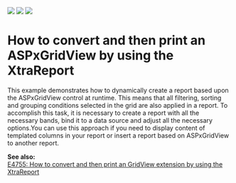 <!-- default badges list -->
![](https://img.shields.io/endpoint?url=https://codecentral.devexpress.com/api/v1/VersionRange/128538561/15.1.3%2B)
[![](https://img.shields.io/badge/Open_in_DevExpress_Support_Center-FF7200?style=flat-square&logo=DevExpress&logoColor=white)](https://supportcenter.devexpress.com/ticket/details/E4476)
[![](https://img.shields.io/badge/📖_How_to_use_DevExpress_Examples-e9f6fc?style=flat-square)](https://docs.devexpress.com/GeneralInformation/403183)
<!-- default badges end -->
# How to convert and then print an ASPxGridView by using the XtraReport


<p>This example demonstrates how to dynamically create a report based upon the ASPxGridView control at runtime.  This means that all filtering, sorting and grouping conditions selected in the grid are also applied in a report. To accomplish this task, it is necessary to create a report with all the necessary bands, bind it to a data source and adjust all the necessary options.You can use this approach if you need to display content of templated columns in your report or insert a report based on ASPxGridView to another report.</p><p><strong>See also:<br />
</strong><a href="https://www.devexpress.com/Support/Center/p/E4755">E4755: How to convert and then print an GridView extension by using the XtraReport</a></p>

<br/>


